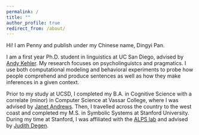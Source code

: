 ```yaml
---
permalink: /
title: ""
author_profile: true
redirect_from: /about/
---
```


Hi! I am Penny and publish under my Chinese name, Dingyi Pan.

I am a first year Ph.D. student in linguistics at UC San Diego, advised by [Andy Kehler](https://pages.ucsd.edu/~kehler/). My research focuses on psycholinguistcs and pragmatics. I use both computational modeling and behavioral experiments to probe how people comprehend and produce sentences as well as how they make inferences in a given context.


Prior to my study at UCSD, I completed my B.A. in Cognitive Science with a correlate (minor) in Computer Science at Vassar College, where I was advised by [Janet Andrews](https://www.vassar.edu/faculty/andrewsj). Then, I travelled across the country to the west coast and completed my M.S. in Symbolic Systems at Stanford University. During my time at Stanford, I was affiliated with the [ALPS lab](http://alpslab.stanford.edu/) and advised by [Judith Degen](https://thegricean.github.io/).

